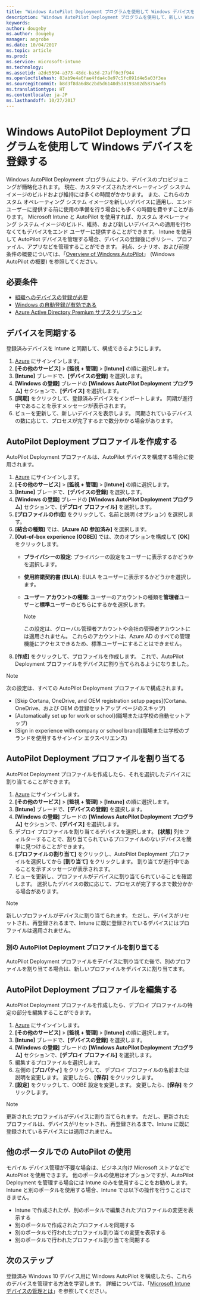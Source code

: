 ```yaml
---
title: "Windows AutoPilot Deployment プログラムを使用して Windows デバイスを登録する"
description: "Windows AutoPilot Deployment プログラムを使用して、新しい Windows 10 デバイスを登録する方法について説明します。"
keywords: 
author: dougeby
ms.author: dougeby
manager: angrobe
ms.date: 10/04/2017
ms.topic: article
ms.prod: 
ms.service: microsoft-intune
ms.technology: 
ms.assetid: a2dc5594-a373-48dc-ba3d-27aff0c3f944
ms.openlocfilehash: 83ab9e4a6fae4fda4c8e97c5fc091d4e5a03f3ea
ms.sourcegitcommit: b8d3f8da6d8c2bd5d6140d538193a02d5875aefb
ms.translationtype: HT
ms.contentlocale: ja-JP
ms.lasthandoff: 10/27/2017
---
```

# <a name="enroll-windows-devices-using-windows-autopilot-deployment-program"></a>Windows AutoPilot Deployment プログラムを使用して Windows デバイスを登録する
Windows AutoPilot Deployment プログラムにより、デバイスのプロビジョニングが簡略化されます。 現在、カスタマイズされたオペレーティング システム イメージのビルドおよび維持には多くの時間がかかります。 また、これらのカスタム オペレーティング システム イメージを新しいデバイスに適用し、エンド ユーザーに提供する前に使用の準備を行う場合にも多くの時間を費やすことがあります。 Microsoft Intune と AutoPilot を使用すれば、カスタム オペレーティング システム イメージのビルド、維持、および新しいデバイスへの適用を行わなくてもデバイスをエンド ユーザーに提供することができます。 Intune を使用して AutoPilot デバイスを管理する場合、デバイスの登録後にポリシー、プロファイル、アプリなどを管理することができます。 利点、シナリオ、および前提条件の概要については、「[Overview of Windows AutoPilot](https://docs.microsoft.com/windows/deployment/windows-10-auto-pilot)」 (Windows AutoPilot の概要) を参照してください。

## <a name="prerequisites"></a>必要条件
- [組織へのデバイスの登録が必要](https://docs.microsoft.com/windows/deployment/windows-10-auto-pilot#registering-devices-to-your-organization)
- [Windows の自動登録が有効である](https://docs.microsoft.com/intune-classic/deploy-use/set-up-windows-device-management-with-microsoft-intune#enable-windows-10-automatic-enrollment)
- [Azure Active Directory Premium サブスクリプション](https://docs.microsoft.com/azure/active-directory/active-directory-get-started-premium) <!--&#40;[trial subscription](http://go.microsoft.com/fwlink/?LinkID=816845)&#41;-->

## <a name="synchronize-devices"></a>デバイスを同期する
登録済みデバイスを Intune と同期して、構成できるようにします。

1. [Azure](https://portal.azure.com/) にサインインします。
2. **[その他のサービス]** > **[監視 + 管理]** > **[Intune]** の順に選択します。
3. **[Intune]** ブレードで、**[デバイスの登録]** を選択します。
4. **[Windows の登録]** ブレードの **[Windows AutoPilot Deployment プログラム]** セクションで、**[デバイス]** を選択します。
5. **[同期]** をクリックして、登録済みデバイスをインポートします。 同期が進行中であることを示すメッセージが表示されます。
6. ビューを更新して、新しいデバイスを表示します。 同期されているデバイスの数に応じて、プロセスが完了するまで数分かかる場合があります。  

## <a name="create-an-autopilot-deployment-profile"></a>AutoPilot Deployment プロファイルを作成する
AutoPilot Deployment プロファイルは、AutoPilot デバイスを構成する場合に使用されます。
1. [Azure](https://portal.azure.com/) にサインインします。 
2. **[その他のサービス]** > **[監視 + 管理]** > **[Intune]** の順に選択します。
3. **[Intune]** ブレードで、**[デバイスの登録]** を選択します。
4. **[Windows の登録]** ブレードの **[Windows AutoPilot Deployment プログラム]** セクションで、**[デプロイ プロファイル]** を選択します。
5. **[プロファイルの作成]** をクリックして、名前と説明 (オプション) を選択します。 
6. **[結合の種類]** では、**[Azure AD 参加済み]** を選択します。
7. **[Out-of-box experience (OOBE)]** では、次のオプションを構成して **[OK]** をクリックします。 
   - **プライバシーの設定**: プライバシーの設定をユーザーに表示するかどうかを選択します。 
   - **使用許諾契約書 (EULA)**: EULA をユーザーに表示するかどうかを選択します。
   - **ユーザー アカウントの種類**: ユーザーのアカウントの種類を**管理者**ユーザーと**標準**ユーザーのどちらにするかを選択します。

     > [!Note]    
     > この設定は、グローバル管理者アカウントや会社の管理者アカウントには適用されません。 これらのアカウントは、Azure AD のすべての管理機能にアクセスできるため、標準ユーザーにすることはできません。
8. **[作成]** をクリックして、プロファイルを作成します。 これで、AutoPilot Deployment プロファイルをデバイスに割り当てられるようになりました。
     
> [!Note]    
> 次の設定は、すべての AutoPilot Deployment プロファイルで構成されます。
> - [Skip Cortana, OneDrive, and OEM registration setup pages]\(Cortana、OneDrive、および OEM の登録セットアップ ページのスキップ\)
> - [Automatically set up for work or school]\(職場または学校の自動セットアップ\)
> - [Sign in experience with company or school brand]\(職場または学校のブランドを使用するサインイン エクスペリエンス\)    

## <a name="assign-an-autopilot-deployment-profile"></a>AutoPilot Deployment プロファイルを割り当てる
AutoPilot Deployment プロファイルを作成したら、それを選択したデバイスに割り当てることができます。

1. [Azure](https://portal.azure.com/) にサインインします。 
2. **[その他のサービス]** > **[監視 + 管理]** > **[Intune]** の順に選択します。
3. **[Intune]** ブレードで、**[デバイスの登録]** を選択します。
4. **[Windows の登録]** ブレードの **[Windows AutoPilot Deployment プログラム]** セクションで、**[デバイス]** を選択します。
5. デプロイ プロファイルを割り当てるデバイスを選択します。 **[状態]** 列をフィルターすることで、割り当てられているプロファイルのないデバイスを簡単に見つけることができます。 
6. **[プロファイルの割り当て]** をクリックし、AutoPilot Deployment プロファイルを選択してから **[割り当て]** をクリックします。 割り当てが進行中であることを示すメッセージが表示されます。
7. ビューを更新し、プロファイルがデバイスに割り当てられていることを確認します。 選択したデバイスの数に応じて、プロセスが完了するまで数分かかる場合があります。 

> [!Note]
> 新しいプロファイルがデバイスに割り当てられます。 ただし、デバイスがリセットされ、再登録されるまで、Intune に既に登録されているデバイスにはプロファイルは適用されません。

### <a name="assign-a-different-autopilot-deployment-profile"></a>別の AutoPilot Deployment プロファイルを割り当てる
AutoPilot Deployment プロファイルをデバイスに割り当てた後で、別のプロファイルを割り当てる場合は、新しいプロファイルをデバイスに割り当てます。  

## <a name="edit-an-autopilot-deployment-profile"></a>AutoPilot Deployment プロファイルを編集する 
AutoPilot Deployment プロファイルを作成したら、デプロイ プロファイルの特定の部分を編集することができます。   
1. [Azure](https://portal.azure.com/) にサインインします。 
2. **[その他のサービス]** > **[監視 + 管理]** > **[Intune]** の順に選択します。
3. **[Intune]** ブレードで、**[デバイスの登録]** を選択します。
4. **[Windows の登録]** ブレードの **[Windows AutoPilot Deployment プログラム]** セクションで、**[デプロイ プロファイル]** を選択します。 
5. 編集するプロファイルを選択します。 
6. 左側の **[プロパティ]** をクリックして、デプロイ プロファイルの名前または説明を変更します。 変更したら、**[保存]** をクリックします。 
7. **[設定]** をクリックして、OOBE 設定を変更します。 変更したら、**[保存]** をクリックします。 

> [!NOTE]
> 更新されたプロファイルがデバイスに割り当てられます。 ただし、更新されたプロファイルは、デバイスがリセットされ、再登録されるまで、Intune に既に登録されているデバイスには適用されません。 

## <a name="using-autopilot-in-other-portals"></a>他のポータルでの AutoPilot の使用
モバイル デバイス管理が不要な場合は、ビジネス向け Microsoft ストアなどで AutoPilot を使用できます。 他のポータルの使用はオプションですが、AutoPilot Deployment を管理する場合には Intune のみを使用することをお勧めします。 Intune と別のポータルを使用する場合、Intune では以下の操作を行うことはできません。
- Intune で作成されたが、別のポータルで編集されたプロファイルの変更を表示する
- 別のポータルで作成されたプロファイルを同期する
- 別のポータルで行われたプロファイル割り当ての変更を表示する
- 別のポータルで行われたプロファイル割り当てを同期する

## <a name="next-steps"></a>次のステップ
登録済み Windows 10 デバイス用に Windows AutoPilot を構成したら、これらのデバイスを管理する方法を学習します。 詳細については、「[Microsoft Intune デバイスの管理とは](https://docs.microsoft.com/intune/device-management)」を参照してください。